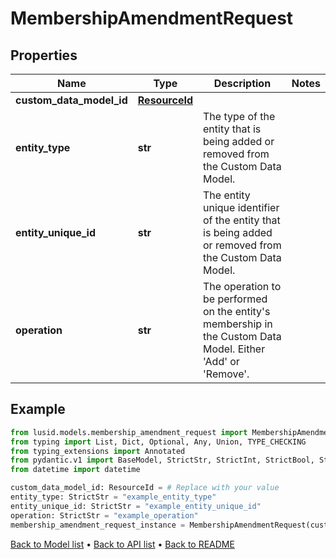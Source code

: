 # MembershipAmendmentRequest

## Properties
Name | Type | Description | Notes
------------ | ------------- | ------------- | -------------
**custom_data_model_id** | [**ResourceId**](ResourceId.md) |  | 
**entity_type** | **str** | The type of the entity that is being added or removed from the Custom Data Model. | 
**entity_unique_id** | **str** | The entity unique identifier of the entity that is being added or removed from the Custom Data Model. | 
**operation** | **str** | The operation to be performed on the entity&#39;s membership in the Custom Data Model. Either &#39;Add&#39; or &#39;Remove&#39;. | 
## Example

```python
from lusid.models.membership_amendment_request import MembershipAmendmentRequest
from typing import List, Dict, Optional, Any, Union, TYPE_CHECKING
from typing_extensions import Annotated
from pydantic.v1 import BaseModel, StrictStr, StrictInt, StrictBool, StrictFloat, StrictBytes, Field, validator, ValidationError, conlist, constr
from datetime import datetime

custom_data_model_id: ResourceId = # Replace with your value
entity_type: StrictStr = "example_entity_type"
entity_unique_id: StrictStr = "example_entity_unique_id"
operation: StrictStr = "example_operation"
membership_amendment_request_instance = MembershipAmendmentRequest(custom_data_model_id=custom_data_model_id, entity_type=entity_type, entity_unique_id=entity_unique_id, operation=operation)

```

[Back to Model list](../README.md#documentation-for-models) &#8226; [Back to API list](../README.md#documentation-for-api-endpoints) &#8226; [Back to README](../README.md)

